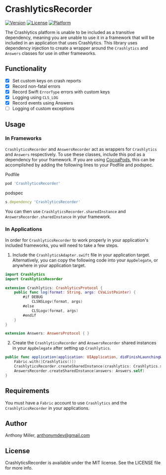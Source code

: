 # CrashlyticsRecorder

[![Version](https://img.shields.io/cocoapods/v/CrashlyticsRecorder.svg?style=flat)](http://cocoapods.org/pods/CrashlyticsRecorder)
[![License](https://img.shields.io/cocoapods/l/CrashlyticsRecorder.svg?style=flat)](http://cocoapods.org/pods/CrashlyticsRecorder)
[![Platform](https://img.shields.io/cocoapods/p/CrashlyticsRecorder.svg?style=flat)](http://cocoapods.org/pods/CrashlyticsRecorder)

The Crashlytics platform is unable to be included as a transitive dependency, meaning you are unable to use it in a framework that will be included in an application that uses Crashlytics. This library uses dependency injection to create a wrapper around the `Crashlytics` and `Answers` classes for use in other frameworks.

## Functionality

- [x] Set custom keys on crash reports
- [x] Record non-fatal errors 
- [x] Record Swift `ErrorType` errors with custom keys
- [x] Logging using `CLS_LOG`
- [x] Record events using Answers
- [ ] Logging of custom exceptions

## Usage

### In Frameworks

`CrashlyticsRecorder` and `AnswersRecorder` act as wrappers for `Crashlytics` and `Answers` respectively. To use these classes, include this pod as a dependency for your framework. If you are using [CocoaPods](http://cocoapods.org), this can be accomplished by adding the following lines to your Podfile and podspec.

Podfile

```ruby
pod 'CrashlyticsRecorder'
```

podspec

```ruby
s.dependency 'CrashlyticsRecorder'
```

You can then use `CrashlyticsRecorder.sharedInstance` and `AnswersRecorder.sharedInstance` in your framework.

### In Applications

In order for `CrashlyticsRecorder` to work properly in your application's included frameworks, you will need to take a few steps.

1. Include the `CrashlyticsAdapter.swift` file in your application target. Alternatively, you can copy the following code into your `AppDelegate`, or anywhere in your application target.

```swift
import Crashlytics
import CrashlyticsRecorder

extension Crashlytics: CrashlyticsProtocol {
    public func log(format: String, args: CVaListPointer) {
        #if DEBUG
            CLSNSLogv(format, args)
        #else
            CLSLogv(format, args)
        #endif
    }
}

extension Answers: AnswersProtocol { }

```

2. Create the `CrashlyticsRecorder` and `AnswersRecorder` shared instances in your `AppDelegate` after setting up `Crashlytics`.

```swift
public func application(application: UIApplication, didFinishLaunchingWithOptions launchOptions: [NSObject: AnyObject]?) -> Bool {
    Fabric.with([Crashlytics()])
    CrashlyticsRecorder.createSharedInstance(crashlytics: Crashlytics.sharedInstance())
    AnswersRecorder.createSharedInstance(answers: Answers.self)
}
```

## Requirements

You must have a `Fabric` account to use `Crashlytics` and the `CrashlyticsRecorder` in your applications.

## Author

Anthony Miller, anthonymdev@gmail.com

## License

CrashlyticsRecorder is available under the MIT license. See the LICENSE file for more info.
